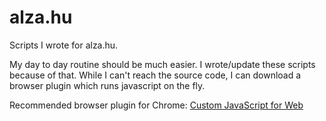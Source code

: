 # alza.hu
Scripts I wrote for alza.hu.

My day to day routine should be much easier. I wrote/update these scripts because of that. While I can't reach the source code, I can download a browser plugin which runs javascript on the fly. 

Recommended browser plugin for Chrome: [Custom JavaScript for Web](https://chrome.google.com/webstore/detail/custom-javascript-for-web/ddbjnfjiigjmcpcpkmhogomapikjbjdk)
